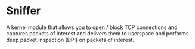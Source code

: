 Sniffer
=======

A kernel module that allows you to open / block TCP connections and captures packets of interest and delivers them to userspace and performs deep packet inspection (DPI) on packets of interest.
